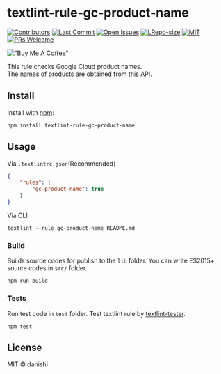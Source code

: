 # textlint-rule-gc-product-name

[![Contributors](https://img.shields.io/github/contributors/danishi/textlint-rule-gc-product-name)](https://github.com/danishi/textlint-rule-gc-product-name/contributors)
[![Last Commit](https://img.shields.io/github/last-commit/danishi/textlint-rule-gc-product-name)](https://github.com/danishi/textlint-rule-gc-product-name/last-commit)
[![Open Issues](https://img.shields.io/github/issues-raw/danishi/textlint-rule-gc-product-name)](https://github.com/danishi/textlint-rule-gc-product-name/issues)
[![LRepo-size](https://img.shields.io/github/repo-size/danishi/textlint-rule-gc-product-name)](https://github.com/danishi/textlint-rule-gc-product-name/repo-size)
[![MIT](https://img.shields.io/github/license/danishi/textlint-rule-gc-product-name)](https://github.com/danishi/textlint-rule-gc-product-name/blob/master/LICENSE)
[![PRs Welcome](https://img.shields.io/badge/PRs-welcome-brightgreen.svg?style=flat-square)](https://makeapullrequest.com)

[!["Buy Me A Coffee"](https://www.buymeacoffee.com/assets/img/custom_images/orange_img.png)](https://www.buymeacoffee.com/danishi)

This rule checks Google Cloud product names.  
The names of products are obtained from [this API](https://github.com/danishi/gc-service-list-api).

## Install

Install with [npm](https://www.npmjs.com/):

    npm install textlint-rule-gc-product-name

## Usage

Via `.textlintrc.json`(Recommended)

```json
{
    "rules": {
        "gc-product-name": true
    }
}
```

Via CLI

```
textlint --rule gc-product-name README.md
```

### Build

Builds source codes for publish to the `lib` folder.
You can write ES2015+ source codes in `src/` folder.

    npm run build

### Tests

Run test code in `test` folder.
Test textlint rule by [textlint-tester](https://github.com/textlint/textlint-tester).

    npm test

## License

MIT © danishi
